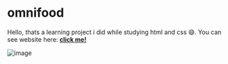 # omnifood
Hello, thats a learning project i did while studying html and css 😄.
You can see website here: <a href='https://omnifood-jakob.netlify.app'><strong> click me! </strong></a>

![image](https://user-images.githubusercontent.com/91326015/179639361-c541e540-e3a1-4eaa-ba2e-31845e772050.png)
